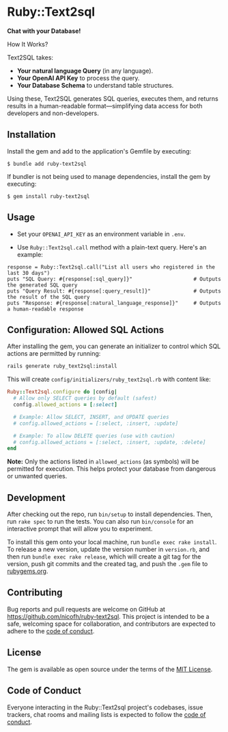 # Ruby::Text2sql

**Chat with your Database!**

How It Works?

Text2SQL takes:
- **Your natural language Query** (in any language).
- **Your OpenAI API Key** to process the query.
- **Your Database Schema** to understand table structures.

Using these, Text2SQL generates SQL queries, executes them, and returns results in a human-readable format—simplifying data access for both developers and non-developers.

## Installation

Install the gem and add to the application's Gemfile by executing:

    $ bundle add ruby-text2sql

If bundler is not being used to manage dependencies, install the gem by executing:

    $ gem install ruby-text2sql

## Usage

- Set your `OPENAI_API_KEY` as an environment variable in `.env`.

- Use `Ruby::Text2sql.call` method with a plain-text query. Here's an example:
```
response = Ruby::Text2sql.call("List all users who registered in the last 30 days")
puts "SQL Query: #{response[:sql_query]}"                    # Outputs the generated SQL query
puts "Query Result: #{response[:query_result]}"              # Outputs the result of the SQL query
puts "Response: #{response[:natural_language_response]}"     # Outputs a human-readable response
```

## Configuration: Allowed SQL Actions

After installing the gem, you can generate an initializer to control which SQL actions are permitted by running:

```sh
rails generate ruby_text2sql:install
```

This will create `config/initializers/ruby_text2sql.rb` with content like:

```ruby
Ruby::Text2sql.configure do |config|
  # Allow only SELECT queries by default (safest)
  config.allowed_actions = [:select]

  # Example: Allow SELECT, INSERT, and UPDATE queries
  # config.allowed_actions = [:select, :insert, :update]

  # Example: To allow DELETE queries (use with caution)
  # config.allowed_actions = [:select, :insert, :update, :delete]
end
```

**Note:** Only the actions listed in `allowed_actions` (as symbols) will be permitted for execution. This helps protect your database from dangerous or unwanted queries.

## Development

After checking out the repo, run `bin/setup` to install dependencies. Then, run `rake spec` to run the tests. You can also run `bin/console` for an interactive prompt that will allow you to experiment.

To install this gem onto your local machine, run `bundle exec rake install`. To release a new version, update the version number in `version.rb`, and then run `bundle exec rake release`, which will create a git tag for the version, push git commits and the created tag, and push the `.gem` file to [rubygems.org](https://rubygems.org).

## Contributing

Bug reports and pull requests are welcome on GitHub at https://github.com/nicofh/ruby-text2sql. This project is intended to be a safe, welcoming space for collaboration, and contributors are expected to adhere to the [code of conduct](https://github.com/nicofh/ruby-text2sql/blob/master/CODE_OF_CONDUCT.md).

## License

The gem is available as open source under the terms of the [MIT License](https://opensource.org/licenses/MIT).

## Code of Conduct

Everyone interacting in the Ruby::Text2sql project's codebases, issue trackers, chat rooms and mailing lists is expected to follow the [code of conduct](https://github.com/nicofh/ruby-text2sql/blob/master/CODE_OF_CONDUCT.md).

